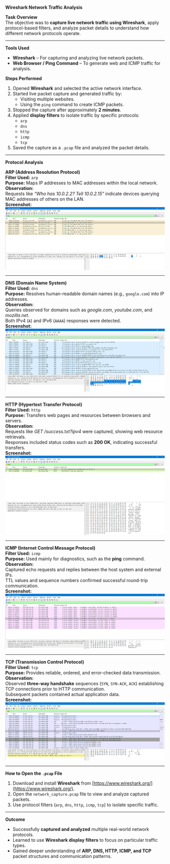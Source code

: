 **Wireshark Network Traffic Analysis**

**Task Overview**  
The objective was to **capture live network traffic using Wireshark**, apply protocol-based filters, and analyze packet details to understand how different network protocols operate.

---

**Tools Used**  
- **Wireshark** – For capturing and analyzing live network packets.  
- **Web Browser / Ping Command** – To generate web and ICMP traffic for analysis.

**Steps Performed**  
1. Opened **Wireshark** and selected the active network interface.  
2. Started live packet capture and generated traffic by:  
   - Visiting multiple websites.  
   - Using the `ping` command to create ICMP packets.  
3. Stopped the capture after approximately **2 minutes**.  
4. Applied **display filters** to isolate traffic by specific protocols:  
   - `arp`  
   - `dns`  
   - `http`  
   - `icmp`  
   - `tcp`  
5. Saved the capture as a `.pcap` file and analyzed the packet details.

---

**Protocol Analysis**

**ARP (Address Resolution Protocol)**  
**Filter Used:** `arp`  
**Purpose:** Maps IP addresses to MAC addresses within the local network.  
**Observation:**  
Requests like *“Who has 10.0.2.2? Tell 10.0.2.15”* indicate devices querying MAC addresses of others on the LAN.  
**Screenshot:**  
![ARP Packet Capture](screenshots/arp.png)

---

**DNS (Domain Name System)**  
**Filter Used:** `dns`  
**Purpose:** Resolves human-readable domain names (e.g., `google.com`) into IP addresses.  
**Observation:**  
Queries observed for domains such as *google.com*, *youtube.com*, and *mozilla.net*.  
Both IPv4 (`A`) and IPv6 (`AAAA`) responses were detected.  
**Screenshot:**  
![DNS Query Capture](screenshots/dns.png)

---

**HTTP (Hypertext Transfer Protocol)**  
**Filter Used:** `http`  
**Purpose:** Transfers web pages and resources between browsers and servers.  
**Observation:**  
Requests like *GET /success.txt?ipv4* were captured, showing web resource retrievals.  
Responses included status codes such as **200 OK**, indicating successful transfers.  
**Screenshot:**  
![HTTP Packet Capture](screenshots/http.png)

---
**ICMP (Internet Control Message Protocol)**  
**Filter Used:** `icmp`  
**Purpose:** Used mainly for diagnostics, such as the **ping** command.  
**Observation:**  
Captured echo requests and replies between the host system and external IPs.  
TTL values and sequence numbers confirmed successful round-trip communication.  
**Screenshot:**  
![ICMP Ping Capture](screenshots/icmp.png)

---

**TCP (Transmission Control Protocol)**  
**Filter Used:** `tcp`  
**Purpose:** Provides reliable, ordered, and error-checked data transmission.  
**Observation:**  
Observed **three-way handshake** sequences (`SYN`, `SYN-ACK`, `ACK`) establishing TCP connections prior to HTTP communication.  
Subsequent packets contained actual application data.  
**Screenshot:**  
![TCP Handshake Capture](screenshots/tcp.png)

---

**How to Open the `.pcap` File**  
1. Download and install **Wireshark** from [https://www.wireshark.org/](https://www.wireshark.org/).  
2. Open the `network_capture.pcap` file to view and analyze captured packets.  
3. Use protocol filters (`arp`, `dns`, `http`, `icmp`, `tcp`) to isolate specific traffic.

---

**Outcome**  
- Successfully **captured and analyzed** multiple real-world network protocols.  
- Learned to use **Wireshark display filters** to focus on particular traffic types.  
- Gained deeper understanding of **ARP, DNS, HTTP, ICMP, and TCP** packet structures and communication patterns.  


